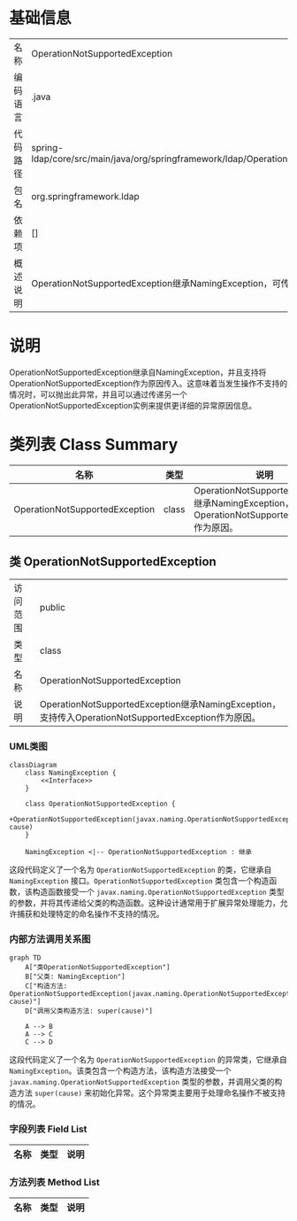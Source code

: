 # 基础信息

|      |      |
|------|------|
| 名称 | OperationNotSupportedException |
| 编码语言 | .java |
| 代码路径 | spring-ldap/core/src/main/java/org/springframework/ldap/OperationNotSupportedException.java |
| 包名 | org.springframework.ldap |
| 依赖项 | [] |
| 概述说明 | OperationNotSupportedException继承NamingException，可传入原因。 |

# 说明

OperationNotSupportedException继承自NamingException，并且支持将OperationNotSupportedException作为原因传入。这意味着当发生操作不支持的情况时，可以抛出此异常，并且可以通过传递另一个OperationNotSupportedException实例来提供更详细的异常原因信息。

# 类列表 Class Summary

| 名称   | 类型  | 说明 |
|-------|------|-------------|
| OperationNotSupportedException | class | OperationNotSupportedException继承NamingException，支持传入OperationNotSupportedException作为原因。 |



## 类 OperationNotSupportedException

|      |      |
|------|------|
| 访问范围 | public |
| 类型 | class |
| 名称 | OperationNotSupportedException |
| 说明 | OperationNotSupportedException继承NamingException，支持传入OperationNotSupportedException作为原因。 |


### UML类图

```mermaid
classDiagram
    class NamingException {
        <<Interface>>
    }

    class OperationNotSupportedException {
        +OperationNotSupportedException(javax.naming.OperationNotSupportedException cause)
    }

    NamingException <|-- OperationNotSupportedException : 继承
```

这段代码定义了一个名为 `OperationNotSupportedException` 的类，它继承自 `NamingException` 接口。`OperationNotSupportedException` 类包含一个构造函数，该构造函数接受一个 `javax.naming.OperationNotSupportedException` 类型的参数，并将其传递给父类的构造函数。这种设计通常用于扩展异常处理能力，允许捕获和处理特定的命名操作不支持的情况。


### 内部方法调用关系图

```mermaid
graph TD
    A["类OperationNotSupportedException"]
    B["父类: NamingException"]
    C["构造方法: OperationNotSupportedException(javax.naming.OperationNotSupportedException cause)"]
    D["调用父类构造方法: super(cause)"]

    A --> B
    A --> C
    C --> D
```

这段代码定义了一个名为 `OperationNotSupportedException` 的异常类，它继承自 `NamingException`。该类包含一个构造方法，该构造方法接受一个 `javax.naming.OperationNotSupportedException` 类型的参数，并调用父类的构造方法 `super(cause)` 来初始化异常。这个异常类主要用于处理命名操作不被支持的情况。

### 字段列表 Field List

| 名称  | 类型  | 说明 |
|-------|-------|------|

### 方法列表 Method List

| 名称  | 类型  | 说明 |
|-------|-------|------|




